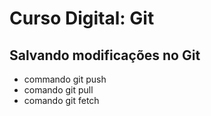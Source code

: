 # Curso Digital: Git

## Salvando modificações no Git
* commando git push
* comando git pull
* comando git fetch
